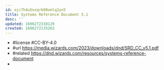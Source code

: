 ```yaml
---
id: ojc7h4u5nzqrb90xmlq2yn5
title: Systems Reference Document 5.1
desc: ''
updated: 1696272338129
created: 1696272135263
---
```


- #license #CC-BY-4.0
- #url https://media.wizards.com/2023/downloads/dnd/SRD_CC_v5.1.pdf
- #related https://dnd.wizards.com/resources/systems-reference-document
- 